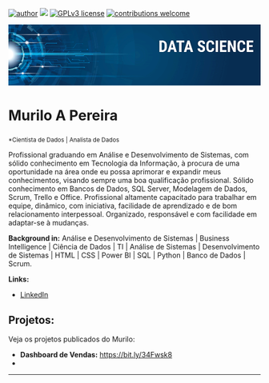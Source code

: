 [![author](https://img.shields.io/badge/author-muriloapereira-red.svg)](https://www.linkedin.com/in/murilo-a-pereira) [![](https://img.shields.io/badge/python-3.7+-blue.svg)](https://www.python.org/downloads/release/python-365/) [![GPLv3 license](https://img.shields.io/badge/License-GPLv3-blue.svg)](http://perso.crans.org/besson/LICENSE.html) [![contributions welcome](https://img.shields.io/badge/contributions-welcome-brightgreen.svg?style=flat)](https://github.com/muriloapereira/Portifolio-Data-Science/issues)

<p align="center">
  <img src="banner.png" >
</p>

# Murilo A Pereira
<sub>*Cientista de Dados | Analista de Dados</sub>

Profissional graduando em Análise e Desenvolvimento de Sistemas, com sólido conhecimento em Tecnologia da Informação, à procura de uma oportunidade na área onde eu possa aprimorar e expandir meus conhecimentos, visando sempre uma boa qualificação profissional. Sólido conhecimento em Bancos de Dados, SQL Server, Modelagem de Dados, Scrum, Trello e Office. Profissional altamente capacitado para trabalhar em equipe, dinâmico, com iniciativa, facilidade de aprendizado e de bom relacionamento interpessoal. Organizado, responsável e com facilidade em adaptar-se à mudanças.

**Background in:** Análise e Desenvolvimento de Sistemas | Business Intelligence | Ciência de Dados | TI | Análise de Sistemas | Desenvolvimento de Sistemas | HTML | CSS | Power BI | SQL | Python | Banco de Dados | Scrum.

**Links:**

* [LinkedIn](https://www.linkedin.com/in/muriloapereira/)



## Projetos:
Veja os projetos publicados do Murilo:

* **Dashboard de Vendas:** https://bit.ly/34Fwsk8
* 
---
